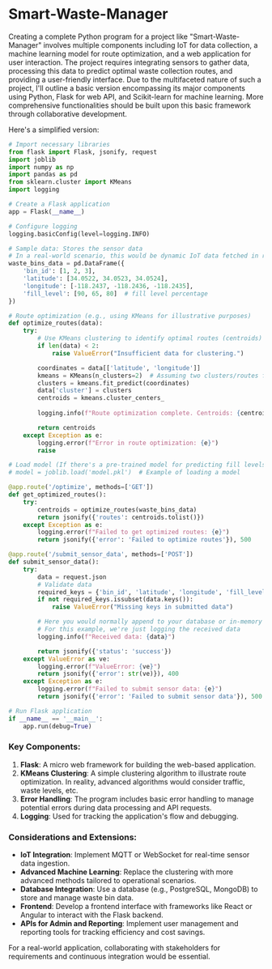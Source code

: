 # Smart-Waste-Manager

Creating a complete Python program for a project like "Smart-Waste-Manager" involves multiple components including IoT for data collection, a machine learning model for route optimization, and a web application for user interaction. The project requires integrating sensors to gather data, processing this data to predict optimal waste collection routes, and providing a user-friendly interface. Due to the multifaceted nature of such a project, I'll outline a basic version encompassing its major components using Python, Flask for web API, and Scikit-learn for machine learning. More comprehensive functionalities should be built upon this basic framework through collaborative development.

Here's a simplified version:

```python
# Import necessary libraries
from flask import Flask, jsonify, request
import joblib
import numpy as np
import pandas as pd
from sklearn.cluster import KMeans
import logging

# Create a Flask application
app = Flask(__name__)

# Configure logging
logging.basicConfig(level=logging.INFO)

# Sample data: Stores the sensor data
# In a real-world scenario, this would be dynamic IoT data fetched in real-time
waste_bins_data = pd.DataFrame({
    'bin_id': [1, 2, 3],
    'latitude': [34.0522, 34.0523, 34.0524],
    'longitude': [-118.2437, -118.2436, -118.2435],
    'fill_level': [90, 65, 80]  # fill level percentage
})

# Route optimization (e.g., using KMeans for illustrative purposes)
def optimize_routes(data):
    try:
        # Use KMeans clustering to identify optimal routes (centroids)
        if len(data) < 2:
            raise ValueError("Insufficient data for clustering.")

        coordinates = data[['latitude', 'longitude']]
        kmeans = KMeans(n_clusters=2)  # Assuming two clusters/routes for simplicity
        clusters = kmeans.fit_predict(coordinates)
        data['cluster'] = clusters
        centroids = kmeans.cluster_centers_
        
        logging.info(f"Route optimization complete. Centroids: {centroids}")

        return centroids
    except Exception as e:
        logging.error(f"Error in route optimization: {e}")
        raise

# Load model (If there's a pre-trained model for predicting fill levels or other aspects, load it here)
# model = joblib.load('model.pkl')  # Example of loading a model

@app.route('/optimize', methods=['GET'])
def get_optimized_routes():
    try:
        centroids = optimize_routes(waste_bins_data)
        return jsonify({'routes': centroids.tolist()})
    except Exception as e:
        logging.error(f"Failed to get optimized routes: {e}")
        return jsonify({'error': 'Failed to optimize routes'}), 500

@app.route('/submit_sensor_data', methods=['POST'])
def submit_sensor_data():
    try:
        data = request.json
        # Validate data
        required_keys = {'bin_id', 'latitude', 'longitude', 'fill_level'}
        if not required_keys.issubset(data.keys()):
            raise ValueError("Missing keys in submitted data")

        # Here you would normally append to your database or in-memory data
        # For this example, we're just logging the received data
        logging.info(f"Received data: {data}")

        return jsonify({'status': 'success'})
    except ValueError as ve:
        logging.error(f"ValueError: {ve}")
        return jsonify({'error': str(ve)}), 400
    except Exception as e:
        logging.error(f"Failed to submit sensor data: {e}")
        return jsonify({'error': 'Failed to submit sensor data'}), 500

# Run Flask application
if __name__ == '__main__':
    app.run(debug=True)
```

### Key Components:

1. **Flask**: A micro web framework for building the web-based application.
2. **KMeans Clustering**: A simple clustering algorithm to illustrate route optimization. In reality, advanced algorithms would consider traffic, waste levels, etc.
3. **Error Handling**: The program includes basic error handling to manage potential errors during data processing and API requests.
4. **Logging**: Used for tracking the application's flow and debugging.

### Considerations and Extensions:

- **IoT Integration**: Implement MQTT or WebSocket for real-time sensor data ingestion.
- **Advanced Machine Learning**: Replace the clustering with more advanced methods tailored to operational scenarios.
- **Database Integration**: Use a database (e.g., PostgreSQL, MongoDB) to store and manage waste bin data.
- **Frontend**: Develop a frontend interface with frameworks like React or Angular to interact with the Flask backend.
- **APIs for Admin and Reporting**: Implement user management and reporting tools for tracking efficiency and cost savings. 

For a real-world application, collaborating with stakeholders for requirements and continuous integration would be essential.
